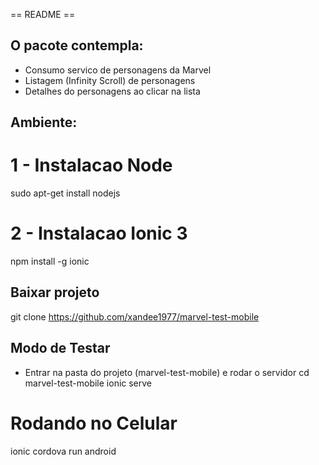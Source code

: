 == README ==

## O pacote contempla:
- Consumo servico de personagens da Marvel
- Listagem (Infinity Scroll) de personagens
- Detalhes do personagens ao clicar na lista

## Ambiente:

# 1 - Instalacao Node
sudo apt-get install nodejs

# 2 - Instalacao Ionic 3
npm install -g ionic

## Baixar projeto
git clone https://github.com/xandee1977/marvel-test-mobile

## Modo de Testar
- Entrar na pasta do projeto (marvel-test-mobile) e rodar o servidor
cd marvel-test-mobile
ionic serve

# Rodando no Celular
ionic cordova run android

